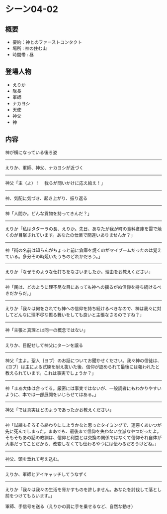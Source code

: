 # シーン04-02
## 概要
* 要約：神とのファーストコンタクト
* 場所 : 神の住む山
* 時間帯 : 昼

## 登場人物
* えりか
* 隊長
* 軍師
* ナカヨシ
* 天使
* 神父
* 神

## 内容
神が横になっている後ろ姿

---
えりか、軍師、神父、ナカヨシが近づく

---
神父「主（よ）！　我らが問いかけに応え給え！」

---

神、気配に気づき、起き上がり、振り返る

---

神「人間か。どんな貢物を持ってきんだ？」

---

えりか「私はタターラの長、えりか。先日、あなたが我が町の食料倉庫を雷で焼くのが目撃されています。あなたの仕業で間違いありませんか？」

---

神「街の名前は知らんがちょっと前に倉庫を焼くのがマイブームだったのは覚えている。多分その時焼いたうちのどれかだろう。」

---

えりか「なぜそのような仕打ちをなさいましたか。理由をお教えください」

---

神「民は、どのように理不尽な目にあっても神への揺るがぬ信仰を持ち続けるべきだからだ。」

---
えりか「我々は何をされても神への信仰を持ち続けるべきなので、神は我々に対してどんなに理不尽な振る舞いをしても良いと主張なさるのですね？」

---

神「主張と真理とは同一の概念ではない」

---

えりか、目配せして神父にターンを譲る

---

神父「主よ。聖人｛ヨブ｝のお話についてお聞かせください。我々神の信徒は、｛ヨブ｝は主による試練を耐え抜いた後、信仰が認められて最後には報われたと教えられています。これは事実でしょうか？」

---

神「まあ大体は合ってる。厳密には事実ではないが、一般読者にもわかりやすいように、本では一部展開をいじらせてはある。」

---

神父「では真実はどのようであったかお教えください」

---

神「試練もそろそろ終わりにしようかなと思ったタイミングで、運悪くあいつが先に死んでしまった。まあでも、最後まで信仰を失わない立派なやつだったよ。そもそもあの話の教訓は、信仰と利益とは交換の関係ではなくて信仰それ自体が大事だってことだから、改変しなくても伝わるやつには伝わるだろうけどね。」

---

神父、頭を垂れて考え込む。

---

えりか、軍師とアイキャッチしてうなずく

---

えりか「我々は我々の生活を脅かすものを許しません。あなたを討伐して落とし前をつけてもらいます。」

軍師、手信号を送る（えりかの肩に手を乗せるなど、自然な動き）

